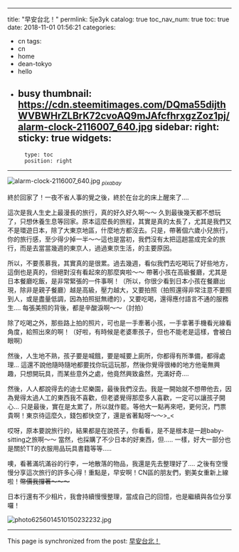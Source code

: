 
---
title: "早安台北！"
permlink: 5je3yk
catalog: true
toc_nav_num: true
toc: true
date: 2018-11-01 01:56:21
categories:
- cn
tags:
- cn
- home
- dean-tokyo
- hello
- busy
thumbnail: https://cdn.steemitimages.com/DQma55dijthWVBWHrZLBrK72cvoAQ9mJAfcfhrxgzZoz1pj/alarm-clock-2116007_640.jpg
sidebar:
    right:
        sticky: true
widgets:
    -
        type: toc
        position: right
---


![alarm-clock-2116007_640.jpg](https://cdn.steemitimages.com/DQma55dijthWVBWHrZLBrK72cvoAQ9mJAfcfhrxgzZoz1pj/alarm-clock-2116007_640.jpg)
<sub>*pixabay*</sub>

終於回家了！一夜不省人事的覺之後，終於在台北的床上醒來了.... 

這次是我人生史上最漫長的旅行，真的好久好久啊～～ 久到最後幾天都不想玩了，只想休養生息等回家。原本這麼長的旅程，其實是真的太長了，尤其是我們又不是環遊日本，除了大東京地區，什麼地方都沒去。只是，帶著個六歲小兒旅行，你的旅行感，至少得少掉一半～～這也是當初，我們沒有太把這趟當成完全的旅行，而是去當當幾週的東京人，過過東京生活，的主要原因。

所以，不要羨慕我，其實真的是很累。過去幾週，看似我們去吃喝玩了好些地方，這倒也是真的，但絕對沒有看起來的那麼爽啦～～ 帶著小孩在高級餐廳，尤其是日本餐廳吃飯，是非常緊張的一件事啊！（所以，你很少看到日本小孩在餐廳出現，除非是親子餐廳）越是高級，壓力越大，又要拍照（拍照還得非常注意不要照到人，或是盡量低調，因為拍照挺無禮的），又要吃喝，還得應付語言不通的服務生.... 每張美照的背後，都是辛酸淚啊～～（討拍）

除了吃喝之外，那些路上拍的照片，可也是一手牽著小孩，一手拿著手機看光線看角度，給照出來的啊！（好啦，有時候是老婆牽孩子，但也不能老是這樣，會被白眼啊）

然後，人生地不熟，孩子要是喊餓，要是喊要上廁所，你都得有所準備，都得處理... 這還不說他隨時隨地都要找你玩這玩那，然後你覺得很棒的地方他毫無興趣，只想開玩具，而某些意外之處，他竟然興致盎然，充滿好奇....

然後，人人都說得去的迪士尼樂園，最後我們沒去。我是一開始就不想帶他去，因為覺得太過人工的東西我不喜歡，但老婆覺得那麼多人喜歡，一定可以讓孩子開心... 只是最後，實在是太累了，所以就作罷。等他大一點再來吧，更何況，門票貴啊！東京待這麼久，錢包都快空了，還是省著點呀～～>_<

哎呀，原本要說旅行的，結果都是在說孩子，你看看，是不是根本是一趟baby-sitting之旅啊～～ 當然，也採購了不少日本的好東西，但..... 一樣，好大一部分也是關於TT的衣服用品玩具書籍等等..... 

噢，看著滿坑滿谷的行李，一地散落的物品，我還是先去整理好了.... 之後有空慢慢分享這次旅行的許多心得！重點是，早安啊！CN區的朋友們，劉美女重新上線啦！<del>幣價我撐著～～～</del>

日本行還有不少相片，我會持續慢慢整理，當成自己的回憶，也是繼續與各位分享囉！

![photo6256014510150232232.jpg](https://ipfs.busy.org/ipfs/QmcHRZ7hJQECF9PKvALzBWvZoBcJcHxw4Qc91ZZuZTxuck)


- - -

This page is synchronized from the post: [早安台北！](https://steemit.com/@deanliu/5je3yk)
